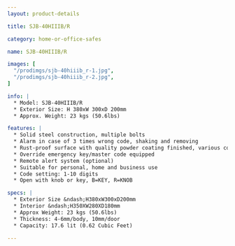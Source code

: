 ```yaml
---
layout: product-details

title: SJB-40HIIIB/R

category: home-or-office-safes

name: SJB-40HIIIB/R

images: [
  "/prodimgs/sjb-40hiiib_r-1.jpg",
  "/prodimgs/sjb-40hiiib_r-2.jpg",
]

info: |
  * Model: SJB-40HIIIB/R
  * Exterior Size: H 380xW 300xD 200mm
  * Approx. Weight: 23 kgs (50.6lbs)

features: |
  * Solid steel construction, multiple bolts
  * Alarm in case of 3 times wrong code, shaking and removing
  * Rust-proof surface with quality powder coating finished, various colors available
  * Override emergency key/master code equipped
  * Remote alert system (optional)
  * Suitable for personal, home and business use
  * Code setting: 1-10 digits
  * Open with knob or key, B=KEY, R=KNOB

specs: |
  * Exterior Size &ndash;H380xW300xD200mm
  * Interior &ndash;H350XW280XD180mm
  * Approx Weight: 23 kgs (50.6lbs)
  * Thickness: 4-6mm/body, 10mm/door
  * Capacity: 17.6 lit (0.62 Cubic Feet)

---
```



